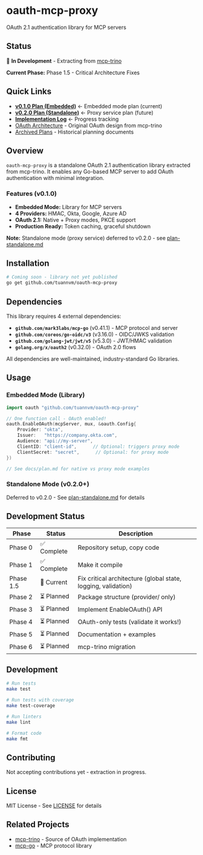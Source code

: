 # oauth-mcp-proxy

OAuth 2.1 authentication library for MCP servers

## Status

🚧 **In Development** - Extracting from [mcp-trino](https://github.com/tuannvm/mcp-trino)

**Current Phase:** Phase 1.5 - Critical Architecture Fixes

## Quick Links

- **[v0.1.0 Plan (Embedded)](docs/plan.md)** ← Embedded mode plan (current)
- **[v0.2.0 Plan (Standalone)](docs/plan-standalone.md)** ← Proxy service plan (future)
- **[Implementation Log](docs/implementation.md)** ← Progress tracking
- [OAuth Architecture](docs/oauth.md) - Original OAuth design from mcp-trino
- [Archived Plans](docs/archive/) - Historical planning documents

## Overview

`oauth-mcp-proxy` is a standalone OAuth 2.1 authentication library extracted from mcp-trino. It enables any Go-based MCP server to add OAuth authentication with minimal integration.

### Features (v0.1.0)

- **Embedded Mode:** Library for MCP servers
- **4 Providers:** HMAC, Okta, Google, Azure AD
- **OAuth 2.1:** Native + Proxy modes, PKCE support
- **Production Ready:** Token caching, graceful shutdown

**Note:** Standalone mode (proxy service) deferred to v0.2.0 - see [plan-standalone.md](docs/plan-standalone.md)

## Installation

```bash
# Coming soon - library not yet published
go get github.com/tuannvm/oauth-mcp-proxy
```

## Dependencies

This library requires 4 external dependencies:

- **`github.com/mark3labs/mcp-go`** (v0.41.1) - MCP protocol and server
- **`github.com/coreos/go-oidc/v3`** (v3.16.0) - OIDC/JWKS validation
- **`github.com/golang-jwt/jwt/v5`** (v5.3.0) - JWT/HMAC validation
- **`golang.org/x/oauth2`** (v0.32.0) - OAuth 2.0 flows

All dependencies are well-maintained, industry-standard Go libraries.

## Usage

### Embedded Mode (Library)

```go
import oauth "github.com/tuannvm/oauth-mcp-proxy"

// One function call - OAuth enabled!
oauth.EnableOAuth(mcpServer, mux, &oauth.Config{
    Provider: "okta",
    Issuer:   "https://company.okta.com",
    Audience: "api://my-server",
    ClientID: "client-id",      // Optional: triggers proxy mode
    ClientSecret: "secret",      // Optional: for proxy mode
})

// See docs/plan.md for native vs proxy mode examples
```

### Standalone Mode (v0.2.0+)

Deferred to v0.2.0 - See [plan-standalone.md](docs/plan-standalone.md) for details

## Development Status

| Phase | Status | Description |
|-------|--------|-------------|
| Phase 0 | ✅ Complete | Repository setup, copy code |
| Phase 1 | ✅ Complete | Make it compile |
| Phase 1.5 | 🔄 Current | Fix critical architecture (global state, logging, validation) |
| Phase 2 | ⏳ Planned | Package structure (provider/ only) |
| Phase 3 | ⏳ Planned | Implement EnableOAuth() API |
| Phase 4 | ⏳ Planned | OAuth-only tests (validate it works!) |
| Phase 5 | ⏳ Planned | Documentation + examples |
| Phase 6 | ⏳ Planned | mcp-trino migration |

## Development

```bash
# Run tests
make test

# Run tests with coverage
make test-coverage

# Run linters
make lint

# Format code
make fmt
```

## Contributing

Not accepting contributions yet - extraction in progress.

## License

MIT License - See [LICENSE](LICENSE) for details

## Related Projects

- [mcp-trino](https://github.com/tuannvm/mcp-trino) - Source of OAuth implementation
- [mcp-go](https://github.com/mark3labs/mcp-go) - MCP protocol library
